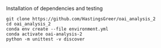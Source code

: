 Installation of dependencies and testing

```
git clone https://github.com/HastingsGreer/oai_analysis_2
cd oai_analysis_2
conda env create --file environment.yml
conda activate oai-analysis-2
python -m unittest -v discover
```
